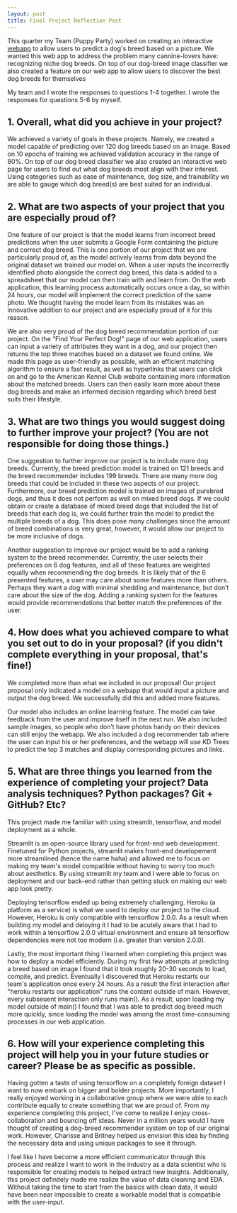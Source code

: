 ```yaml
---
layout: post
title: Final Project Reflection Post
---
```


This quarter my Team (Puppy Party) worked on creating an interactive [webapp](https://pic16b-dog-detector.herokuapp.com/) to allow users to predict a dog's breed based on a picture. We wanted this web app to address the problem many cannine-lovers have: recognizing niche dog breeds. On top of our dog-breed image classifier we also created a feature on our web app to allow users to discover the best dog breeds for themselves

My team and I wrote the responses to questions 1-4 together. I wrote the responses for questions 5-6 by myself.

## 1. Overall, what did you achieve in your project?

We achieved a variety of goals in these projects. Namely, we created a model capable of predicting over 120 dog breeds based on an image. Based on 10 epochs of training we achieved validation accuracy in the range of 80%. On top of our dog breed classifier we also created an interactive web page for users to find out what dog breeds most align with their interest. Using categories such as ease of maintenance, dog size, and trainability we are able to gauge which dog breed(s) are best suited for an individual.

## 2. What are two aspects of your project that you are especially proud of?

One feature of our project is that the model learns from incorrect breed predictions when the user submits a Google Form containing the picture and correct dog breed. This is one portion of our project that we are particularly proud of, as the model actively learns from data beyond the original dataset we trained our model on. When a user inputs the incorrectly identified photo alongside the correct dog breed, this data is added to a spreadsheet that our model can then train with and learn from. On the web application, this learning process automatically occurs once a day, so within 24 hours, our model will implement the correct prediction of the same photo. We thought having the model learn from its mistakes was an innovative addition to our project and are especially proud of it for this reason. 

We are also very proud of the dog breed recommendation portion of our project. On the “Find Your Perfect Dog!” page of our web application, users can input a variety of attributes they want in a dog, and our project then returns the top three matches based on a dataset we found online. We made this page as user-friendly as possible, with an efficient matching algorithm to ensure a fast result, as well as hyperlinks that users can click on and go to the American Kennel Club website containing more information about the matched breeds. Users can then easily learn more about these dog breeds and make an informed decision regarding which breed best suits their lifestyle. 

## 3. What are two things you would suggest doing to further improve your project? (You are not responsible for doing those things.)

One suggestion to further improve our project is to include more dog breeds. Currently, the breed prediction model is trained on 121 breeds and the breed recommender includes 199 breeds. There are many more dog breeds that could be included in these two aspects of our project. Furthermore, our breed prediction model is trained on images of purebred dogs, and thus it does not perform as well on mixed breed dogs. If we could obtain or create a database of mixed breed dogs that included the list of breeds that each dog is, we could further train the model to predict the multiple breeds of a dog. This does pose many challenges since the amount of breed combinations is very great, however, it would allow our project to be more inclusive of dogs.

Another suggestion to improve our project would be to add a ranking system to the breed recommender. Currently, the user selects their preferences on 6 dog features, and all of these features are weighted equally when recommending the dog breeds. It is likely that of the 6 presented features, a user may care about some features more than others. Perhaps they want a dog with minimal shedding and maintenance, but don’t care about the size of the dog. Adding a ranking system for the features would provide recommendations that better match the preferences of the user. 

## 4. How does what you achieved compare to what you set out to do in your proposal? (if you didn't complete everything in your proposal, that's fine!)

We completed more than what we included in our proposal! Our project proposal only indicated a model on a webapp that would input a picture and output the dog breed. We successfully did this and added more features. 

Our model also includes an online learning feature. The model can take feedback from the user and improve itself in the next run. We also included sample images, so people who don’t have photos handy on their devices can still enjoy the webapp. We also included a dog recommender tab where the user can input his or her preferences, and the webapp will use KD Trees to predict the top 3 matches and display corresponding pictures and links.

## 5. What are three things you learned from the experience of completing your project? Data analysis techniques? Python packages? Git + GitHub? Etc?

This project made me familiar with using streamlit, tensorflow, and model deployment as a whole. 

Streamlit is an open-source library used for front-end web development. Finetuned for Python projects, streamlit makes front-end developement more streamlined (hence the name haha) and allowed me to focus on making my team's model compatible without having to worry too much about aesthetics. By using streamlit my team and I were able to focus on deployment and our back-end rather than getting stuck on making our web app look pretty.

Deploying tensorflow ended up being extremely challenging. Heroku (a platform as a service) is what we used to deploy our project to the cloud. However, Heroku is only compatible with tensorflow 2.0.0. As a result when building my model and deloying it I had to be acutely aware that I had to work within a tensorflow 2.0.0 virtual environment and ensure all tensorflow dependencies were not too modern (i.e. greater than version 2.0.0).

Lastly, the most important thing I learned when completing this project was how to deploy a model efficiently. During my first few attempts at predicting a breed based on image I found that it took roughly 20-30 seconds to load, compile, and predict. Eventually I discovered that Heroku restarts our team's application once every 24 hours. As a result the first interaction after "heroku restarts our application" runs the content outside of main. However, every subseuent interaction only runs main(). As a result, upon loading my model outside of main() I found that I was able to predict dog breed much more quickly, since loading the model was among the most time-consuming processes in our web application.

## 6. How will your experience completing this project will help you in your future studies or career? Please be as specific as possible.
Having gotten a taste of using tensorflow on a completely foreign dataset I want to now embark on bigger and bolder projects. More importantly, I really enjoyed working in a collaborative group where we were able to each contribute equally to create something that we are proud of. From my experience completing this project, I've come to realize I enjoy cross-collaboration and bouncing off ideas. Never in a million years would I have thought of creating a dog-breed recommender system on top of our original work. However, Charisse and Britney helped us envision this idea by finding the necessary data and using unique packages to see it through.

I feel like I have become a more efficient communicator through this process and realize I want to work in the industry as a data scientist who is responsible for creating models to helped extract new insights. Additionally, this project definitely made me realize the value of data cleaning and EDA. Without taking the time to start from the basics with clean data, it would have been near impossible to create a workable model that is compatible with the user-input.

